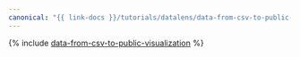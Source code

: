 ```yaml
---
canonical: "{{ link-docs }}/tutorials/datalens/data-from-csv-to-public-visualization"
---
```


{% include [data-from-csv-to-public-visualization](../../_tutorials/datalens/data-from-csv-to-public-visualization.md) %}
